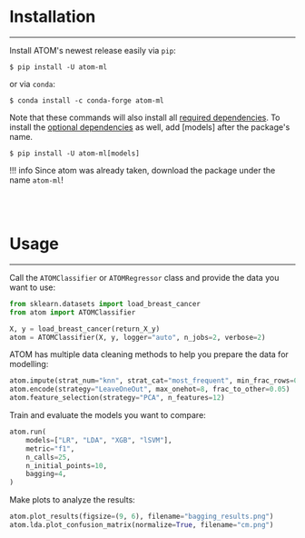 # Installation
--------------

Install ATOM's newest release easily via `pip`:

    $ pip install -U atom-ml

or via `conda`:

    $ conda install -c conda-forge atom-ml

Note that these commands will also install all [required dependencies](../dependencies/#required).
To install the [optional dependencies](../dependencies/#optional) as well, add [models]
after the package's name.

    $ pip install -U atom-ml[models]

!!! info
    Since atom was already taken, download the package under the name `atom-ml`!


<br><br>

# Usage
-------

Call the `ATOMClassifier` or `ATOMRegressor` class and provide the data you want to use:

```python
from sklearn.datasets import load_breast_cancer
from atom import ATOMClassifier

X, y = load_breast_cancer(return_X_y)
atom = ATOMClassifier(X, y, logger="auto", n_jobs=2, verbose=2)
```

ATOM has multiple data cleaning methods to help you prepare the data for modelling:

```python
atom.impute(strat_num="knn", strat_cat="most_frequent", min_frac_rows=0.1)  
atom.encode(strategy="LeaveOneOut", max_onehot=8, frac_to_other=0.05)  
atom.feature_selection(strategy="PCA", n_features=12)
```

Train and evaluate the models you want to compare:

```python
atom.run(
    models=["LR", "LDA", "XGB", "lSVM"],
    metric="f1",
    n_calls=25,
    n_initial_points=10,
    bagging=4,
)
```

Make plots to analyze the results: 

```python
atom.plot_results(figsize=(9, 6), filename="bagging_results.png")  
atom.lda.plot_confusion_matrix(normalize=True, filename="cm.png")
```
